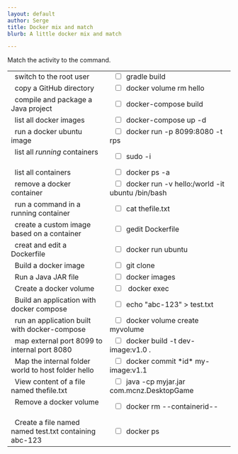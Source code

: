 ```yaml
---
layout: default
author: Serge
title: Docker mix and match
blurb: A little docker mix and match

---
```


Match the activity to the command.
<table>
<tr>
  <td>&nbsp;&nbsp;switch to the root user&nbsp;&nbsp;</td>
  <td>&nbsp;&nbsp;<input type="checkbox"/>&nbsp;&nbsp;gradle build &nbsp;&nbsp;</td>
</tr>
<tr>
  <td>&nbsp;&nbsp;copy a GitHub directory&nbsp;&nbsp;</td>
  <td>&nbsp;&nbsp;<input type="checkbox"/>&nbsp;&nbsp;docker volume rm hello &nbsp;&nbsp;</td>
</tr>
<tr>
  <td>&nbsp;&nbsp;compile and package a Java project&nbsp;&nbsp;</td>
  <td>&nbsp;&nbsp;<input type="checkbox"/>&nbsp;&nbsp;docker-compose build   &nbsp;&nbsp;</td>
</tr>
<tr>
  <td>&nbsp;&nbsp;list all docker images   &nbsp;&nbsp;</td>
  <td>&nbsp;&nbsp;<input type="checkbox"/>&nbsp;&nbsp;docker-compose up -d    &nbsp;&nbsp;</td>
</tr>
<tr>
  <td>&nbsp;&nbsp;run a docker ubuntu image   &nbsp;&nbsp;</td>
  <td>&nbsp;&nbsp;<input type="checkbox"/>&nbsp;&nbsp;docker run -p 8099:8080 -t rps    &nbsp;&nbsp;</td>
</tr>
<tr>
  <td>&nbsp;&nbsp;list all <em>running</em> containers   &nbsp;&nbsp;</td>
  <td>&nbsp;&nbsp;<input type="checkbox"/>&nbsp;&nbsp;sudo -i    &nbsp;&nbsp;</td>
</tr>
<tr>
  <td>&nbsp;&nbsp;list all containers   &nbsp;&nbsp;</td>
  <td>&nbsp;&nbsp;<input type="checkbox"/>&nbsp;&nbsp;docker ps -a    &nbsp;&nbsp;</td>
</tr>
<tr>
  <td>&nbsp;&nbsp;remove a docker container   &nbsp;&nbsp;</td>
  <td>&nbsp;&nbsp;<input type="checkbox"/>&nbsp;&nbsp;docker run -v hello:/world -it ubuntu /bin/bash    &nbsp;&nbsp;</td>
</tr>
<tr>
  <td>&nbsp;&nbsp;run a command in a running container   &nbsp;&nbsp;</td>
  <td>&nbsp;&nbsp;<input type="checkbox"/>&nbsp;&nbsp;cat thefile.txt    &nbsp;&nbsp;</td>
</tr>
<tr>
  <td>&nbsp;&nbsp;create a custom image based on a container   &nbsp;&nbsp;</td>
  <td>&nbsp;&nbsp;<input type="checkbox"/>&nbsp;&nbsp;gedit Dockerfile    &nbsp;&nbsp;</td>
</tr>
<tr>
  <td>&nbsp;&nbsp;creat and edit a Dockerfile   &nbsp;&nbsp;</td>
  <td>&nbsp;&nbsp;<input type="checkbox"/>&nbsp;&nbsp;docker run ubuntu    &nbsp;&nbsp;</td>
</tr>
<tr>
  <td>&nbsp;&nbsp;Build a docker image   &nbsp;&nbsp;</td>
  <td>&nbsp;&nbsp;<input type="checkbox"/>&nbsp;&nbsp;git clone    &nbsp;&nbsp;</td>
</tr>
<tr>
  <td>&nbsp;&nbsp;Run a Java JAR file   &nbsp;&nbsp;</td>
  <td>&nbsp;&nbsp;<input type="checkbox"/>&nbsp;&nbsp;docker images    &nbsp;&nbsp;</td>
</tr>
<tr>
  <td>&nbsp;&nbsp;Create a docker volume   &nbsp;&nbsp;</td>
  <td>&nbsp;&nbsp;<input type="checkbox"/>&nbsp;&nbsp; docker exec   &nbsp;&nbsp;</td>
</tr>
<tr>
  <td>&nbsp;&nbsp;Build an application with docker compose   &nbsp;&nbsp;</td>
  <td>&nbsp;&nbsp;<input type="checkbox"/>&nbsp;&nbsp;echo "abc-123" > test.txt    &nbsp;&nbsp;</td>
</tr>
<tr>
  <td>&nbsp;&nbsp;run an application built with docker-compose   &nbsp;&nbsp;</td>
  <td>&nbsp;&nbsp;<input type="checkbox"/>&nbsp;&nbsp;docker volume create myvolume    &nbsp;&nbsp;</td>
</tr>
<tr>
  <td>&nbsp;&nbsp;map external port 8099 to internal port 8080    &nbsp;&nbsp;</td>
  <td>&nbsp;&nbsp;<input type="checkbox"/>&nbsp;&nbsp;docker build -t dev-image:v1.0 . &nbsp;&nbsp;</td>
</tr>
<tr>
  <td>&nbsp;&nbsp;Map the internal folder world to host folder hello    &nbsp;&nbsp;</td>
  <td>&nbsp;&nbsp;<input type="checkbox"/>&nbsp;&nbsp;docker commit *id* my-image:v1.1    &nbsp;&nbsp;</td>
</tr>
<tr>
  <td>&nbsp;&nbsp;View content of a file named thefile.txt   &nbsp;&nbsp;</td>
  <td>&nbsp;&nbsp;<input type="checkbox"/>&nbsp;&nbsp;java -cp myjar.jar com.mcnz.DesktopGame    &nbsp;&nbsp;</td>
</tr>
<tr>
  <td>&nbsp;&nbsp;Remove a docker volume   &nbsp;&nbsp;</td>
  <td>&nbsp;&nbsp;<input type="checkbox"/>&nbsp;&nbsp;docker rm --containerid-- &nbsp;&nbsp;</td>
</tr>
<tr>
  <td>&nbsp;&nbsp;Create a file named named test.txt containing abc-123   &nbsp;&nbsp;</td>
  <td>&nbsp;&nbsp;<input type="checkbox"/>&nbsp;&nbsp;docker ps    &nbsp;&nbsp;</td>
</tr>
  
  </table>
